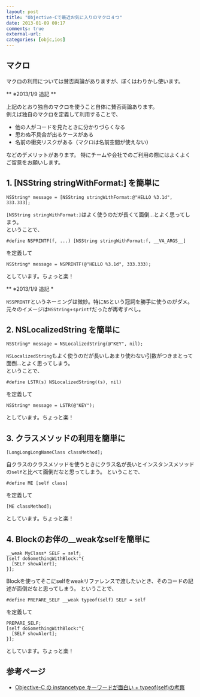 ```yaml
---
layout: post
title: "Objective-Cで最近お気に入りのマクロ４つ"
date: 2013-01-09 00:17
comments: true
external-url: 
categories: [objc,ios]
---
```


## マクロ

マクロの利用については賛否両論がありますが、ぼくはわりかし使います。

** ※2013/1/9 追記 **

上記のとおり独自のマクロを使うこと自体に賛否両論あります。  
例えば独自のマクロを定義して利用することで、  

* 他の人がコードを見たときに分かりづらくなる
* 思わぬ不具合が出るケースがある
* 名前の衝突リスクがある（マクロは名前空間が使えない）

などのデメリットがあります。
特にチームや会社でのご利用の際にはよくよくご留意をお願いします。

## 1. [NSString stringWithFormat:] を簡単に

```objc
NSString* message = [NSString stringWithFormat:@"HELLO %3.1d", 333.333];
```

`[NSString stringWithFormat:]`はよく使うのだが長くて面倒...とよく思ってしまう。  
ということで、

<!-- more -->

```objc
#define NSPRINTF(f, ...) [NSString stringWithFormat:f, __VA_ARGS__]
```
を定義して

```objc
NSString* message = NSPRINTF(@"HELLO %3.1d", 333.333);
```
としています。ちょっと楽！

** ※2013/1/9 追記 *

`NSSPRINTF`というネーミングは微妙。特に`NS`という冠詞を勝手に使うのがダメ。  
元々のイメージは`NSString`+`sprintf`だったが再考すべし。

## 2. NSLocalizedString を簡単に

```objc
NSString* message = NSLocalizedString(@"KEY", nil);
```

`NSLocalizedString`もよく使うのだが長いしあまり使わない引数がつきまとって面倒...とよく思ってしまう。  
ということで、

```objc
#define LSTR(s) NSLocalizedString((s), nil)
```
を定義して

```objc
NSString* message = LSTR(@"KEY");
```
としています。ちょっと楽！

## 3. クラスメソッドの利用を簡単に

```objc
[LongLongLongNameClass classMethod];
```

自クラスのクラスメソッドを使うときにクラス名が長いとインスタンスメソッドの`self`と比べて面倒だなと思ってしまう。
ということで、

```objc
#define ME [self class]
```
を定義して

```objc
[ME classMethod];
```
としています。ちょっと楽！

## 4. Blockのお伴の__weakなselfを簡単に

```objc
__weak MyClass* SELF = self;
[self doSomethingWithBlock:^{
  [SELF showAlert];
}];
```

Blockを使ってそこにselfをweakリファレンスで渡したいとき、そのコードの記述が面倒だなと思ってしまう。
ということで、

```objc
#define PREPARE_SELF __weak typeof(self) SELF = self
```
を定義して

```objc
PREPARE_SELF;
[self doSomethingWithBlock:^{
  [SELF showAlert];
}];
```
としています。ちょっと楽！

## 参考ページ

* [Objective-C の instancetype キーワードが面白い + typeof(self)の考察](http://www.zero4racer.com/blog/1014)
